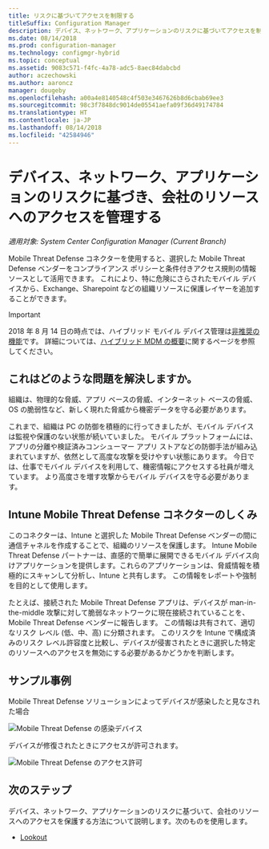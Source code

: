 ```yaml
---
title: リスクに基づいてアクセスを制限する
titleSuffix: Configuration Manager
description: デバイス、ネットワーク、アプリケーションのリスクに基づいてアクセスを制限します。
ms.date: 08/14/2018
ms.prod: configuration-manager
ms.technology: configmgr-hybrid
ms.topic: conceptual
ms.assetid: 9083c571-f4fc-4a78-adc5-8aec84dabcbd
author: aczechowski
ms.author: aaroncz
manager: dougeby
ms.openlocfilehash: a00a4e8140548c4f503e3467626b8d6cbab69ee3
ms.sourcegitcommit: 98c3f7848dc9014de05541aefa09f36d49174784
ms.translationtype: HT
ms.contentlocale: ja-JP
ms.lasthandoff: 08/14/2018
ms.locfileid: "42584946"
---
```

# <a name="manage-access-to-company-resource-based-on-device-network-and-application-risk"></a>デバイス、ネットワーク、アプリケーションのリスクに基づき、会社のリソースへのアクセスを管理する

*適用対象: System Center Configuration Manager (Current Branch)*

Mobile Threat Defense コネクターを使用すると、選択した Mobile Threat Defense ベンダーをコンプライアンス ポリシーと条件付きアクセス規則の情報ソースとして活用できます。 これにより、特に危険にさらされたモバイル デバイスから、Exchange、Sharepoint などの組織リソースに保護レイヤーを追加することができます。

> [!Important]  
> 2018 年 8 月 14 日の時点では、ハイブリッド モバイル デバイス管理は[非推奨の機能](/sccm/core/plan-design/changes/deprecated/removed-and-deprecated-cmfeatures)です。 詳細については、[ハイブリッド MDM の概要](/sccm/mdm/understand/hybrid-mobile-device-management)に関するページを参照してください。<!--Intune feature 2683117-->  



## <a name="what-problem-does-this-solve"></a>これはどのような問題を解決しますか。

組織は、物理的な脅威、アプリ ベースの脅威、インターネット ベースの脅威、OS の脆弱性など、新しく現れた脅威から機密データを守る必要があります。

これまで、組織は PC の防御を積極的に行ってきましたが、モバイル デバイスは監視や保護のない状態が続いていました。 モバイル プラットフォームには、アプリの分離や検証済みコンシューマー アプリ ストアなどの防御手法が組み込まれていますが、依然として高度な攻撃を受けやすい状態にあります。 今日では、仕事でモバイル デバイスを利用して、機密情報にアクセスする社員が増えています。 より高度さを増す攻撃からモバイル デバイスを守る必要があります。



## <a name="how-the-intune-mobile-threat-defense-connectors-work"></a>Intune Mobile Threat Defense コネクターのしくみ

このコネクターは、Intune と選択した Mobile Threat Defense ベンダーの間に通信チャネルを作成することで、組織のリソースを保護します。 Intune Mobile Threat Defense パートナーは、直感的で簡単に展開できるモバイル デバイス向けアプリケーションを提供します。これらのアプリケーションは、脅威情報を積極的にスキャンして分析し、Intune と共有します。 この情報をレポートや強制を目的として使用します。 

たとえば、接続された Mobile Threat Defense アプリは、デバイスが man-in-the-middle 攻撃に対して脆弱なネットワークに現在接続されていることを、Mobile Threat Defense ベンダーに報告します。 この情報は共有されて、適切なリスク レベル (低、中、高) に分類されます。 このリスクを Intune で構成済みのリスク レベル許容度と比較し、デバイスが侵害されたときに選択した特定のリソースへのアクセスを無効にする必要があるかどうかを判断します。



## <a name="sample-scenarios"></a>サンプル事例

Mobile Threat Defense ソリューションによってデバイスが感染したと見なされた場合

![Mobile Threat Defense の感染デバイス](../media/mtp/MTD-image-1.png)

デバイスが修復されたときにアクセスが許可されます。

![Mobile Threat Defense のアクセス許可](../media/mtp/MTD-image-2.png)



## <a name="next-steps"></a>次のステップ

デバイス、ネットワーク、アプリケーションのリスクに基づいて、会社のリソースへのアクセスを保護する方法について説明します。次のものを使用します。

- [Lookout](https://docs.microsoft.com/intune/deploy-use/lookout-mobile-threat-defense-connector)